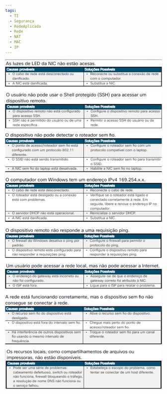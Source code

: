 ```yaml
---
tags:
  - TI
  - Segurança
  - RedeAplicada
  - Rede
  - NAT
  - MAC
  - IP
---
```

![](./img/Pasted%20image%2020240304165416.png)

![](./img/Pasted%20image%2020240304165435.png)

![](./img/Pasted%20image%2020240304165445.png)

![](./img/Pasted%20image%2020240304165503.png)

![](./img/Pasted%20image%2020240304165519.png)

![](./img/Pasted%20image%2020240304165534.png)

![](./img/Pasted%20image%2020240304165547.png)

![](./img/Pasted%20image%2020240304165557.png)



